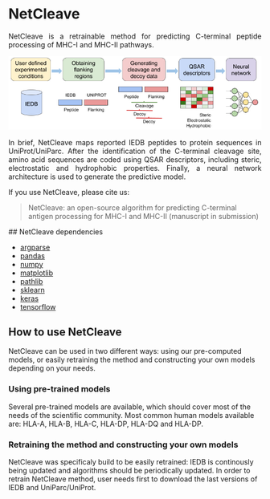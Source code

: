 # NetCleave

<p align="justify">
NetCleave is a retrainable method for predicting C-terminal peptide processing of MHC-I and MHC-II pathways.
</p>

<p align="center">
<img src="images/draw_scheme_method.png" width="800">
</p>

<p align="justify">
In brief, NetCleave maps reported IEDB peptides to protein sequences in UniProt/UniParc. After the identification of the C-terminal cleavage site, amino acid sequences are coded using QSAR descriptors, including steric, electrostatic and hydrophobic properties. Finally, a neural network architecture is used to generate the predictive model.
</p>

If you use NetCleave, please cite us:

> NetCleave: an open-source algorithm for predicting C-terminal antigen processing for MHC-I and MHC-II (manuscript in submission)

## NetCleave dependencies

- [argparse](https://docs.python.org/3/library/argparse.html)
- [pandas](https://pandas.pydata.org/)
- [numpy](https://numpy.org/)
- [matplotlib](https://matplotlib.org/)
- [pathlib](https://docs.python.org/3/library/pathlib.html)
- [sklearn](https://scikit-learn.org/stable/)
- [keras](https://keras.io/)
- [tensorflow](https://www.tensorflow.org/)

## How to use NetCleave

NetCleave can be used in two different ways: using our pre-computed models, or easily retraining the method and constructing your own models depending on your needs.

### Using pre-trained models

Several pre-trained models are available, which should cover most of the needs of the scientific community. Most common human models available are: HLA-A, HLA-B, HLA-C, HLA-DP, HLA-DQ and HLA-DP.

### Retraining the method and constructing your own models

NetCleave was specificaly build to be easily retrained: IEDB is continously being updated and algorithms should be periodically updated. In order to retrain NetCleave method, user needs first to download the last versions of IEDB and UniParc/UniProt.


